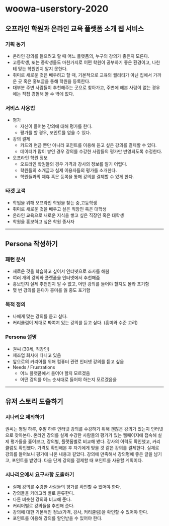 # woowa-userstory-2020

## 오프라인 학원과 온라인 교육 플랫폼 소개 웹 서비스

### 기획 동기

- 온라인 강의를 들으려고 할 때 어느 플랫폼의, 누구의 강의가 좋은지 모른다.
- 고등학생, 또는 중학생들도 마찬가지로 어떤 학원이 공부하기 좋은 환경이고, 나한테 맞는 학원인지 알지 못한다.
- 취미로 새로운 것은 배우려고 할 때, 기본적으로 교육의 퀄리티가 아닌 집에서 가까운 곳 혹은 홍보글을 통해
학원을 등록한다.  
- 대부분 주변 사람들이 추천해주는 곳으로 찾아가고, 주변에 해본 사람이 없는 경우에는 직접 경험해 볼 수 밖에 없다.

### 서비스 사용법

- 평가
    - 자신이 들어본 강의에 대해 평가를 한다.
    - 평가를 할 경우, 포인트를 얻을 수 있다.
- 강의 결제 
    - 카드와 현금 뿐만 아니라 포인트를 이용해 듣고 싶은 강의를 결제할 수 있다.
    - 데이터가 많이 쌓인 경우 강의를 수강한 사람들의 평가만 반영되도록 수정한다.
- 오프라인 학원 정보
    - 오프라인 학원들의 경우 가격과 강사의 정보를 알기 어렵다.
    - 학원들의 소개글과 실제 이용자들의 평가를 소개한다. 
    - 학원들과의 제휴 혹은 등록을 통해 강의를 결제할 수 있게 한다.

### 타겟 고객

- 학업을 위해 오프라인 학원을 찾는 중,고등학생
- 취미로 새로운 것을 배우고 싶은 직장인 혹은 대학생
- 온라인 교육으로 새로운 지식을 쌓고 싶은 직장인 혹은 대학생
- 학원을 홍보하고 싶은 학원 종사자

---

## Persona 작성하기

### 패턴 분석

- 새로운 것을 학습하고 싶어서 인터넷으로 조사를 해봄
- 여러 개의 강의와 플랫폼을 인터넷에서 추천해줌
- 홍보인지 실제 추천인지 알 수 없고, 어떤 강의를 들어야 할지도 몰라 포기함
- 몇 번 강의를 듣다가 흥미를 잃 중도 포기함

### 목적 정의

- 나에게 맞는 강의를 듣고 싶다.
- 커리큘럼이 제대로 짜여져 있는 강의를 듣고 싶다. (흥미와 수준 고려)

### Persona 설명

- 권씨 (30세, 직장인)
- 제조업 회사에 다니고 있음 
- 앞으로의 커리어를 위해 컴퓨터 관련 인터넷 강의를 듣고 싶음
- Needs / Frustrations
    - 어느 플랫폼에서 들어야 할지 모르겠음
    - 어떤 강의를 어느 순서대로 들어야 하는지 모르겠음을

---

## 유저 스토리 도출하기

### 시나리오 제작하기

권씨는 평일 하루, 주말 하루 인터넷 강의를 수강하기 위해 괜찮은 강의가 있는지 인터넷으로 찾아본다.
온라인 강의를 실제 수강한 사람들의 평가가 있는 웹페이지에 접속해 실제 평가들을 훓어보고, 강의별, 플랫폼별로 비교해 봤다.
강사의 이력도 확인했고, 커리큘럼도 확인했다. 가격도 확인해본 후 자기에게 맞을 것 같은 강의를 결제한다.
실제로 강의를 들어보니 평가에 나온 내용과 같았다. 강의에 만족해서 강의평에 좋은 글을 남기고, 포인트를 받았다.
다음 단계 강의를 결제할 때 포인트를 사용할 계획이다. 

### 시나리오에서 요구사항 도출하기

- 실제 강의를 수강한 사람들의 평가를 확인할 수 있어야 한다.
- 강의들을 카테고리 별로 분류한다.
- 다른 비슷한 강의와 비교해 준다.
- 커리어별로 강의들을 추천해 준다.
- 강의에 대한 기본적인 정보(가격, 강사, 커리큘럼)을 확인할 수 있어야 한다.
- 포인트를 이용해 강의를 할인받을 수 있어야 한다.
